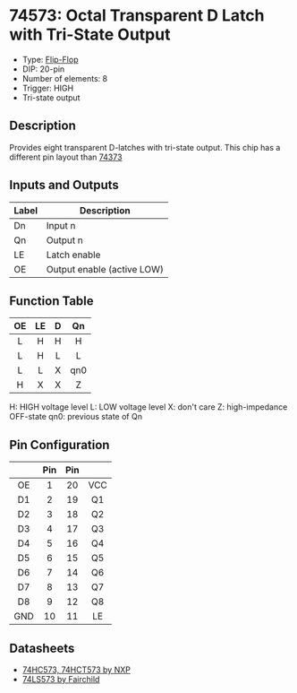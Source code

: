 # 74573: Octal Transparent D Latch with Tri-State Output

- Type: [Flip-Flop](flip_flops.md)
- DIP: 20-pin
- Number of elements: 8
- Trigger: HIGH
- Tri-state output

## Description

Provides eight transparent D-latches with tri-state output. This chip has a
different pin layout than [74373](74373.md)

## Inputs and Outputs

| Label | Description                |
|:----- | -------------------------- |
| Dn    | Input n                    |
| Qn    | Output n                   |
| LE    | Latch enable               |
| OE    | Output enable (active LOW) |

## Function Table

| OE  | LE  | D   | Qn  |
|:---:|:---:|:---:|:---:|
| L   | H   | H   | H   |
| L   | H   | L   | L   |
| L   | L   | X   | qn0 |
| H   | X   | X   | Z   |

H: HIGH voltage level
L: LOW voltage level
X: don't care
Z: high-impedance OFF-state
qn0: previous state of Qn

## Pin Configuration

|     | Pin | Pin |     |
|:---:|:---:|:---:|:---:|
| OE  |   1 |  20 | VCC |
| D1  |   2 |  19 | Q1  |
| D2  |   3 |  18 | Q2  |
| D3  |   4 |  17 | Q3  |
| D4  |   5 |  16 | Q4  |
| D5  |   6 |  15 | Q5  |
| D6  |   7 |  14 | Q6  |
| D7  |   8 |  13 | Q7  |
| D8  |   9 |  12 | Q8  |
| GND |  10 |  11 | LE  |

## Datasheets

- [74HC573, 74HCT573 by NXP](http://www.nxp.com/documents/data_sheet/74HC_HCT573.pdf)
- [74LS573 by Fairchild](https://www.futurlec.com/Datasheet/74ls/74LS573.pdf)
